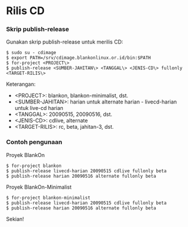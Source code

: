 # Rilis CD

### Skrip publish-release
Gunakan skrip publish-release untuk merilis CD:

```
$ sudo su - cdimage
$ export PATH=/srv/cdimage.blankonlinux.or.id/bin:$PATH
$ for-project <PROJECT\>
$ publish-release <SUMBER-JAHITAN\> <TANGGAL\> <JENIS-CD\> fullonly <TARGET-RILIS\>
```

Keterangan:
* <PROJECT\>: blankon, blankon-minimalist, dst.
* <SUMBER-JAHITAN\>: harian untuk alternate harian - livecd-harian untuk live-cd harian
* <TANGGAL\>: 20090515, 20090516, dst.
* <JENIS-CD\>: cdlive, alternate
* <TARGET-RILIS\>: rc, beta, jahitan-3, dst.

### Contoh pengunaan
Proyek BlankOn

```
$ for-project blankon
$ publish-release livecd-harian 20090515 cdlive fullonly beta
$ publish-release harian 20090516 alternate fullonly beta
```

Proyek BlankOn-Minimalist

```
$ for-project blankon-minimalist
$ publish-release livecd-harian 20090515 cdlive fullonly beta
$ publish-release harian 20090516 alternate fullonly beta
```

Sekian!
